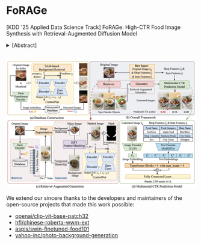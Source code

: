 # FoRAGe

[KDD '25 Applied Data Science Track] FoRAGe: High-CTR Food Image Synthesis with Retrieval-Augmented Diffusion Model

<details>
<summary>[Abstract]</summary>
The demonstrable commercial value of high Click-Through Rates (CTR) imagery for food delivery platforms necessitates strategies for visually compelling image generation. Our investigations reveal a positive correlation between appropriately chosen backgrounds in food images and subsequent user engagement, yet a dedicated methodology for high-CTR food image synthesis remains absent. In this paper, we propose **FoRAGe**, a novel high-CTR **Fo**od **R**etrieval-**A**ugmented **Ge**neration pipeline leveraging ControlNet based on Stable Diffusion. Specifically, we construct a comprehensive food image database encompassing a diverse range of background environments. During image generation, FoRAGe retrieves high-quality background exemplars featuring analogous food subjects from the database and employs the retrieved backgrounds as conditions to guide image synthesis via the ControlNet model. Subsequently, a multimodal CTR prediction model is utilized to identify and select optimal images for deployment. Online A/B testing results demonstrate a statistically significant increase in CTR for images generated by our proposed pipeline, and ablation studies further elucidate the impact of different strategies and configurations. 
</details>

<br>

![architecture](fig/architecture.png)

We extend our sincere thanks to the developers and maintainers of the open-source projects that made this work possible:
- [openai/clip-vit-base-patch32](https://huggingface.co/openai/clip-vit-base-patch32)
- [hfl/chinese-roberta-wwm-ext](https://huggingface.co/hfl/chinese-roberta-wwm-ext)
- [aspis/swin-finetuned-food101](https://huggingface.co/aspis/swin-finetuned-food101)
- [yahoo-inc/photo-background-generation](https://huggingface.co/yahoo-inc/photo-background-generation)